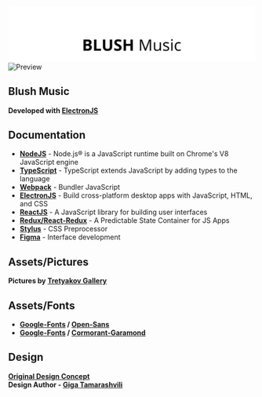 ![Preview](md/__head.png "Preview")
![Preview](md/__frme.png "Preview")

## Blush Music

**Developed with [ElectronJS]**

## Documentation

- **[NodeJS]** - Node.js® is a JavaScript runtime built on Chrome's V8 JavaScript engine
- **[TypeScript]** - TypeScript extends JavaScript by adding types to the language
- **[Webpack]** - Bundler JavaScript
- **[ElectronJS]** - Build cross-platform desktop apps with JavaScript, HTML, and CSS
- **[ReactJS]** - A JavaScript library for building user interfaces
- **[Redux/React-Redux]** - A Predictable State Container for JS Apps
- **[Stylus]** - CSS Preprocessor
- **[Figma]** - Interface development

## Assets/Pictures

**Pictures by <a href="https://www.tretyakovgallery.ru/">Tretyakov Gallery</a>**

## Assets/Fonts

- **[Google-Fonts] / [Open-Sans]**
- **[Google-Fonts] / [Cormorant-Garamond]** 

## Design

**<a href="https://dribbble.com/shots/7076055-Play">Original Design Concept</a>** \
**Design Author - <a href="https://dribbble.com/Tamarashvili">Giga Tamarashvili</a>**

[NodeJS]: <https://nodejs.org/en/>
[ReactJS]: <https://reactjs.org/>
[ElectronJS]: <https://www.electronjs.org/>
[TypeScript]: <https://www.typescriptlang.org/>
[Stylus]: <https://stylus-lang.com/>
[Redux/React-Redux]: <https://react-redux.js.org/>
[Webpack]: <https://webpack.js.org/>
[Figma]: <https://www.figma.com/>
[Open-Sans]: <https://fonts.google.com/specimen/Open+Sans>
[Google-Fonts]: <https://fonts.google.com/>
[Cormorant-Garamond]: <https://fonts.google.com/specimen/Cormorant+Garamond?query=Cormorant+Garamond>